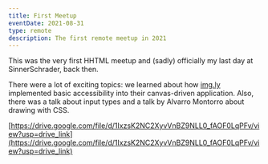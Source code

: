 ```yaml
---
title: First Meetup
eventDate: 2021-08-31
type: remote
description: The first remote meetup in 2021
---
```

This was the very first HHTML meetup and (sadly) officially my last day at SinnerSchrader, back then.

There were a lot of exciting topics: we learned about how [img.ly](https://img) implemented basic accessibility into their canvas-driven application. Also, there was a talk about input types and a talk by Alvarro Montorro about drawing with CSS.

[https://drive.google.com/file/d/1IxzsK2NC2XyvVnBZ9NLL0_fAOF0LqPFv/view?usp=drive_link](https://drive.google.com/file/d/1IxzsK2NC2XyvVnBZ9NLL0_fAOF0LqPFv/view?usp=drive_link)
